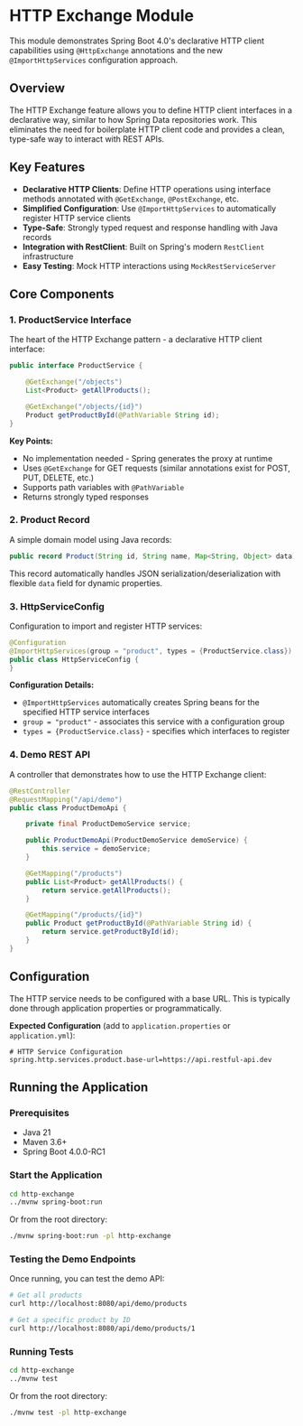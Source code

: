# HTTP Exchange Module

This module demonstrates Spring Boot 4.0's declarative HTTP client capabilities using `@HttpExchange` annotations and the new `@ImportHttpServices` configuration approach.

## Overview

The HTTP Exchange feature allows you to define HTTP client interfaces in a declarative way, similar to how Spring Data repositories work. This eliminates the need for boilerplate HTTP client code and provides a clean, type-safe way to interact with REST APIs.

## Key Features

- **Declarative HTTP Clients**: Define HTTP operations using interface methods annotated with `@GetExchange`, `@PostExchange`, etc.
- **Simplified Configuration**: Use `@ImportHttpServices` to automatically register HTTP service clients
- **Type-Safe**: Strongly typed request and response handling with Java records
- **Integration with RestClient**: Built on Spring's modern `RestClient` infrastructure
- **Easy Testing**: Mock HTTP interactions using `MockRestServiceServer`

## Core Components

### 1. ProductService Interface

The heart of the HTTP Exchange pattern - a declarative HTTP client interface:

```java
public interface ProductService {

    @GetExchange("/objects")
    List<Product> getAllProducts();

    @GetExchange("/objects/{id}")
    Product getProductById(@PathVariable String id);
}
```

**Key Points:**
- No implementation needed - Spring generates the proxy at runtime
- Uses `@GetExchange` for GET requests (similar annotations exist for POST, PUT, DELETE, etc.)
- Supports path variables with `@PathVariable`
- Returns strongly typed responses

### 2. Product Record

A simple domain model using Java records:

```java
public record Product(String id, String name, Map<String, Object> data) {}
```

This record automatically handles JSON serialization/deserialization with flexible `data` field for dynamic properties.

### 3. HttpServiceConfig

Configuration to import and register HTTP services:

```java
@Configuration
@ImportHttpServices(group = "product", types = {ProductService.class})
public class HttpServiceConfig {
}
```

**Configuration Details:**
- `@ImportHttpServices` automatically creates Spring beans for the specified HTTP service interfaces
- `group = "product"` - associates this service with a configuration group
- `types = {ProductService.class}` - specifies which interfaces to register

### 4. Demo REST API

A controller that demonstrates how to use the HTTP Exchange client:

```java
@RestController
@RequestMapping("/api/demo")
public class ProductDemoApi {

    private final ProductDemoService service;

    public ProductDemoApi(ProductDemoService demoService) {
        this.service = demoService;
    }

    @GetMapping("/products")
    public List<Product> getAllProducts() {
        return service.getAllProducts();
    }

    @GetMapping("/products/{id}")
    public Product getProductById(@PathVariable String id) {
        return service.getProductById(id);
    }
}
```

## Configuration

The HTTP service needs to be configured with a base URL. This is typically done through application properties or programmatically.

**Expected Configuration** (add to `application.properties` or `application.yml`):

```properties
# HTTP Service Configuration
spring.http.services.product.base-url=https://api.restful-api.dev
```

## Running the Application

### Prerequisites
- Java 21
- Maven 3.6+
- Spring Boot 4.0.0-RC1

### Start the Application

```bash
cd http-exchange
../mvnw spring-boot:run
```

Or from the root directory:

```bash
./mvnw spring-boot:run -pl http-exchange
```

### Testing the Demo Endpoints

Once running, you can test the demo API:

```bash
# Get all products
curl http://localhost:8080/api/demo/products

# Get a specific product by ID
curl http://localhost:8080/api/demo/products/1
```

### Running Tests

```bash
cd http-exchange
../mvnw test
```

Or from the root directory:

```bash
./mvnw test -pl http-exchange
```